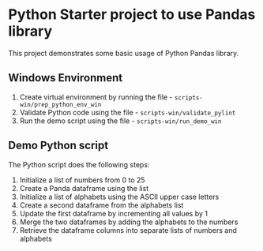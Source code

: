 # Python Starter project to use Pandas library

This project demonstrates some basic usage of Python Pandas library. 


## Windows Environment
1. Create virtual environment by running the file - `scripts-win/prep_python_env_win`
2. Validate Python code using the file - `scripts-win/validate_pylint`
3. Run the demo script using the file - `scripts-win/run_demo_win`

## Demo Python script
The Python script does the following steps:
1. Initialize a list of numbers from 0 to 25
2. Create a Panda dataframe using the list
3. Initialize a list of alphabets using the ASCII upper case letters
4. Create a second dataframe from the alphabets list
5. Update the first dataframe by incrementing all values by 1
6. Merge the two dataframes by adding the alphabets to the numbers 
7. Retrieve the dataframe columns into separate lists of numbers and alphabets


